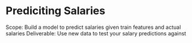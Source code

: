 # Prediciting Salaries
Scope:  Build a model to predict salaries given train features and actual salaries
Deliverable:  Use new data to test your salary predictions against
